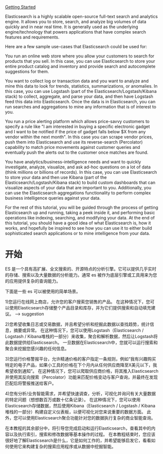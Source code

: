 
[Getting Started](https://www.elastic.co/guide/en/elasticsearch/reference/current/getting-started.html)

Elasticsearch is a highly scalable open-source full-text search and analytics engine. It allows you to store, search, and analyze big volumes of data quickly and in near real time. It is generally used as the underlying engine/technology that powers applications that have complex search features and requirements.

Here are a few sample use-cases that Elasticsearch could be used for:

You run an online web store where you allow your customers to search for products that you sell. 
In this case, you can use Elasticsearch to store your entire product catalog and inventory and provide search and autocomplete suggestions for them.

You want to collect log or transaction data and you want to analyze and mine this data to look for trends, statistics, summarizations, or anomalies. In this case, you can use Logstash (part of the Elasticsearch/Logstash/Kibana stack) to collect, aggregate, and parse your data, and then have Logstash feed this data into Elasticsearch. Once the data is in Elasticsearch, you can run searches and aggregations to mine any information that is of interest to you.

You run a price alerting platform which allows price-savvy customers to specify a rule like "I am interested in buying a specific electronic gadget and I want to be notified if the price of gadget falls below $X from any vendor within the next month". In this case you can scrape vendor prices, push them into Elasticsearch and use its reverse-search (Percolator) capability to match price movements against customer queries and eventually push the alerts out to the customer once matches are found.

You have analytics/business-intelligence needs and want to quickly investigate, analyze, visualize, and ask ad-hoc questions on a lot of data (think millions or billions of records). In this case, you can use Elasticsearch to store your data and then use Kibana (part of the Elasticsearch/Logstash/Kibana stack) to build custom dashboards that can visualize aspects of your data that are important to you. Additionally, you can use the Elasticsearch aggregations functionality to perform complex business intelligence queries against your data.

For the rest of this tutorial, you will be guided through the process of getting Elasticsearch up and running, taking a peek inside it, and performing basic operations like indexing, searching, and modifying your data. At the end of this tutorial, you should have a good idea of what Elasticsearch is, how it works, and hopefully be inspired to see how you can use it to either build sophisticated search applications or to mine intelligence from your data.

# 开始
ES 是一个具有高扩展、全文搜索的、开源特点的分析引擎。它可以提供几乎实时的存储、搜索以及大量数据的分析能力。通常 es 被作为底层引擎或工具用来为您的应用提供复杂的查询能力。

下面是一些 es 可以被使用的简单场景。

1)您运行在线网上商店，允许您的客户搜索您销售的产品。 在这种情况下，您可以使用Elasticsearch存储整个产品目录和库存，并为它们提供搜索和自动填充建议。 --> suggestion

2)您希望收集日志或交易数据，并且希望分析和挖掘此数据以查找趋势，统计信息，摘要或异常。 在这种情况下，您可以使用Logstash（Elasticsearch / Logstash / Kibana堆栈的一部分）来收集，聚合和解析数据，然后让Logstash将此数据提供给Elasticsearch。 一旦数据在Elasticsearch中，您就可以运行搜索和聚合来挖掘您感兴趣的任何信息。

3)您运行价格警报平台，允许精通价格的客户指定一条规则，例如“我有兴趣购买特定的电子产品，如果小工具的价格在下个月内从任何供应商降至X美元以下，我希望收到通知”。 在这种情况下，您可以爬取供应商价格，将其推入Elasticsearch并使用其反向搜索（Percolator）功能来匹配价格变动与客户查询，并最终在发现匹配后将警报推送给客户。

4)您有分析/业务智能需求，并希望快速调查，分析，可视化并询问有关大量数据的特定问题（想想数百万或数十亿条记录）。 在这种情况下，您可以使用Elasticsearch存储数据，然后使用Kibana（Elasticsearch / Logstash / Kibana堆栈的一部分）构建自定义仪表板，以便可视化对您来说重要的数据方面。 此外，您可以使用Elasticsearch聚合功能针对您的数据执行复杂的商业智能查询。

在本教程的其余部分中，将引导您完成启动和运行Elasticsearch，查看其中的内容以及执行索引，搜索和修改数据等基本操作的过程。 在本教程结束时，您应该很好地了解Elasticsearch是什么，它是如何工作的，并希望能够启发它，看看如何使用它来构建复杂的搜索应用程序或从数据中挖掘智能。

